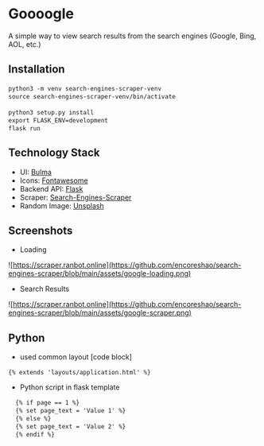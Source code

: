 # Goooogle

A simple way to view search results from the search engines (Google, Bing, AOL, etc.)

## Installation

```
python3 -m venv search-engines-scraper-venv
source search-engines-scraper-venv/bin/activate

python3 setup.py install
export FLASK_ENV=development
flask run
```

## Technology Stack

- UI: [Bulma](https://bulma.io/documentation/utilities/functions/)
- Icons: [Fontawesome](https://fontawesome.com/v5/docs/web/setup/host-font-awesome-yourself)
- Backend API: [Flask](https://flask.palletsprojects.com/)
- Scraper: [Search-Engines-Scraper](https://github.com/tasos-py/Search-Engines-Scraper)
- Random Image: [Unsplash](https://unsplash.it/1200/900?random)

## Screenshots

- Loading

![https://scraper.ranbot.online](https://github.com/encoreshao/search-engines-scraper/blob/main/assets/google-loading.png)

- Search Results

![https://scraper.ranbot.online](https://github.com/encoreshao/search-engines-scraper/blob/main/assets/google-scraper.png)

## Python

- used common layout [code block]

```python3
{% extends 'layouts/application.html' %}
```

- Python script in flask template

```python3
  {% if page == 1 %}
  {% set page_text = 'Value 1' %}
  {% else %}
  {% set page_text = 'Value 2' %}
  {% endif %}
```